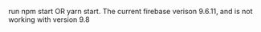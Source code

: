run npm start OR yarn start.
The current firebase verison 9.6.11, and is not working with version 9.8
